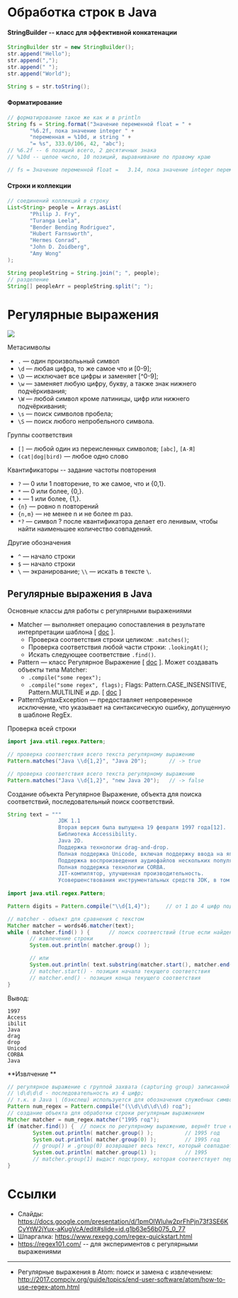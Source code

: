 # Обработка строк в Java


#### StringBuilder -- класс для эффективной конкатенации
```Java
StringBuilder str = new StringBuilder();
str.append("Hello");
str.append(",");
str.append(" ");
str.append("World");

String s = str.toString();
```

#### Форматирование
```Java
// форматирование такое же как и в println
String fs = String.format("Значение переменной float = " +
       "%6.2f, пока значение integer " +
       "переменная = %10d, и string " +
       "= %s", 333.0/106, 42, "abc");
// %6.2f -- 6 позиций всего, 2 десятичных знака
// %10d -- целое число, 10 позиций, выравнивание по правому краю

// fs = Значение переменной float =   3.14, пока значение integer переменная =         42, и string = abc
```

#### Строки и коллекции
```Java
// соединений коллекций в строку
List<String> people = Arrays.asList(
       "Philip J. Fry",
       "Turanga Leela",
       "Bender Bending Rodriguez",
       "Hubert Farnsworth",
       "Hermes Conrad",
       "John D. Zoidberg",
       "Amy Wong"
);

String peopleString = String.join("; ", people);
// разделение
String[] peopleArr = peopleString.split("; ");
```


# Регулярные выражения

![](https://imgs.xkcd.com/comics/regular_expressions.png)

Метасимволы
- `.`  — один произволььный символ
- `\d` — любая цифра, то же самое что и [0-9];
- `\D` — исключает все цифры и заменяет [^0-9];
- `\w` — заменяет любую цифру, букву, а также знак нижнего подчёркивания;
- `\W` — любой символ кроме латиницы, цифр или нижнего подчёркивания;
- `\s` — поиск символов пробела;
- `\S` — поиск любого непробельного символа.


Группы соответствия
- `[]` — любой один из переисленных символов; `[abc]`, `[А-Я]`
- `(cat|dog|bird)` — любое одно слово


Квантификаторы -- задание частоты повторения
- `?` — 0 или 1 повторение, то же самое, что и {0,1}.
- `*` — 0 или более, {0,}.
- `+` — 1 или более, {1,}.
- `{n}` — ровно n повторений
- `{n,m}` — не менее n и не более m раз.
- `*?` — символ ? после квантификатора делает его ленивым, чтобы найти наименьшее количество совпадений.


Другие обозначения
- `^` — начало строки
- `$` — начало строки
- `\` — экранирование; `\\` — искать в тексте `\`.


## Регулярные выражения в Java
Основные классы для работы с регулярными выражениями
- Matcher — выполняет операцию сопоставления в результате интерпретации шаблона [ [doc](https://docs.oracle.com/en/java/javase/19/docs/api/java.base/java/util/regex/Pattern.html#compile(java.lang.String,int)) ]. 
    - Проверка соответствия строки целиком: `.matches()`; 
    - Проверка соответствия любой части строки: `.lookingAt()`;
    - Искать следующее соответствие `.find()`. 
- Pattern — класс Регулярное Выражение [ [doc](https://docs.oracle.com/en/java/javase/19/docs/api/java.base/java/util/regex/Pattern.html) ]. Может создавать объекты типа Matcher:
    - `.compile("some regex");`
    - `.compile("some regex", flags);` Flags: Pattern.CASE_INSENSITIVE, Pattern.MULTILINE и др. [ [doc](https://docs.oracle.com/en/java/javase/19/docs/api/java.base/java/util/regex/Pattern.html#compile(java.lang.String,int)) ]
- PatternSyntaxException — предоставляет непроверенное исключение, что указывает на синтаксическую ошибку, допущенную в шаблоне RegEx.


Проверка всей строки
```Java
import java.util.regex.Pattern;

// проверка соответствия всего текста регулярному выражению
Pattern.matches("Java \\d{1,2}", "Java 20");       // -> true

// проверка соответствия всего текста регулярному выражению
Pattern.matches("Java \\d{1,2}", "new Java 20");   // -> false
```

Создание объекта Регулярное Выражение, объекта для поиска соответствий, последовательный поиск соответствий.
```Java
String text = """
                JDK 1.1     
                Вторая версия была выпущена 19 февраля 1997 года[12].       
                Библиотека Accessibility.
                Java 2D.
                Поддержка технологии drag-and-drop.
                Полная поддержка Unicode, включая поддержку ввода на японском, китайском и корейском языках.
                Поддержка воспроизведения аудиофайлов нескольких популярных форматов.
                Полная поддержка технологии CORBA.
                JIT-компилятор, улучшенная производительность.
                Усовершенствования инструментальных средств JDK, в том числе поддержка профилирования Java-программ.""";
                
import java.util.regex.Pattern;

Pattern digits = Pattern.compile("\\d{1,4}");     // от 1 до 4 цифр подряд

// matcher - объект для сравнения с текстом
Matcher matcher = words46.matcher(text);
while ( matcher.find() ) {      // поиск соответствий (true если найдено)
       // извлечение строки
       System.out.println( matcher.group() );

       // или
       System.out.println( text.substring(matcher.start(), matcher.end()));
       // matcher.start() - позиция начала текущего соответствия
       // matcher.end() - позиция конца текущего соответствия
}
```
Вывод:
```text
1997
Access
ibilit
Java
drag
drop
Unicod
CORBA
Java
```


**Извлчение **
```java
// регулярное выражение с группой захвата (capturing group) записанной в скобках - (\\d\\d\\d\\d)
// \d\d\d\d - последовательность из 4 цифр; 
// т.к. в Java \ (бэкслеш) используется для обозначения служебных символов, его нужно экранировать:  \\d\\d\\d\\d
Pattern num_regex = Pattern.compile("(\\d\\d\\d\\d) год");
// создание объекта для обработки строки регулярным выражением
Matcher matcher = num_regex.matcher("1995 год");
if (matcher.find()) {  // поиск по регулярному выражению, вернёт true если найдено соответствие
        System.out.println( matcher.group() );          // 1995 год
        System.out.println( matcher.group(0) );         // 1995 год
        // group() и .group(0) возвращает весь текст, который совпадает со всем регулярным выражением
        System.out.println( matcher.group(1) );         // 1995
        // matcher.group(1) выдаст подстроку, которая соответствует первой группе захвата в регулярном выражении
}
```


# Ссылки
- Слайды: https://docs.google.com/presentation/d/1pmOlWlulw2prFhPjn73f3SE6KCyYtW2jYux-aKugVcA/edit#slide=id.g1b63e56b075_0_77
- Шпаргалка: https://www.rexegg.com/regex-quickstart.html
- https://regex101.com/ -- для экспериментов с регулярными выражениями
***
- Регулярные выражения в Atom: поиск и замена с извлечением: http://2017.compciv.org/guide/topics/end-user-software/atom/how-to-use-regex-atom.html
